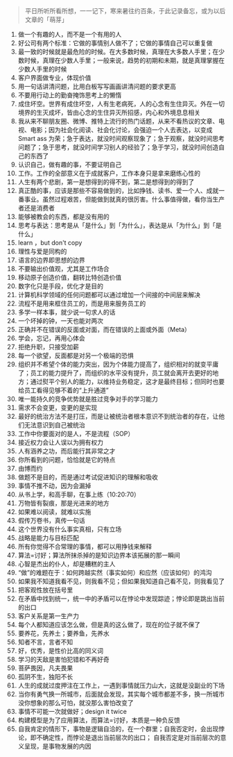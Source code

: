 >  平日所听所看所想，一一记下，寒来暑往约百条，于此记录备忘，或为以后文章的「萌芽」

1. 做一个有趣的人，而不是一个有用的人
2. 好公司有两个标准：它做的事情别人做不了；它做的事情自己可以重复做
3. 最一致的时候就是最危险的时候。在大多数时候，真理在大多数人手里；在少数时候，真理在少数人手里；一般来说，趋势的初期和未期，就是真理掌握在少数人手里的时候
4. 客户界面做专业，体现价值
5. 用一句话讲清问题，比用白板写写画画讲清问题的要求更高
6. 不要用行动上的勤奋掩饰思考上的懒惰
7. 成住坏空。世界有成住坏空，人有生老病死，人的心念有生住异灭。外在一切境界的生灭成坏，皆由心念的生住异灭所招感，内心和外境息息相关
8. 我从来不聊朋友圈、微博、推特上流行的热门话题，从来不看热议的文章、电视、电影；因为社会化阅读、社会化讨论，会强迫一个人去表达，以变成 Smart ass 为荣；急于表达，就没时间观察现象了；急于观察，就没时间思考问题了；急于思考，就没时间学习别人的经验了；急于学习，就没时间创造自己的东西了
9. 认识自己，做有趣的事，不要证明自己
10. 工作。工作的全部意义在于成就客户，工作本身只是拿来磨练心性的
11. 人生有两个悲剧，第一是想得到的得不到，第二是想得到的得到了
12. 真正酷的事，应该是那些不容易做到的，比如挣钱、读书、爱一个人、成就一番事业。虽然过程艰苦，但能做到就真的很厉害。什么事值得做，看你当生产者还是消费者
13. 能够被教会的东西，都是没有用的
14. 思考与表达：思考是从「是什么」到「为什么」，表达是从「为什么」到「是什么」
15. learn ，but don't copy
16. 理性与爱是同构的
17. 语言的边界即思想的边界
18. 不要输出价值观，尤其是工作场合
19. 移动原子创造价值，翻转比特创造价值
20. 数字化只是手段，优化才是目的
21. 计算机科学领域的任何问题都可以通过增加一个间接的中间层来解决
22. 流程不是用来框住员工的，而是用来服务员工的
23. 多学一样本事，就少说一句求人的话
24. 一个坏掉的钟，一天也能对两次
25. 正确并不在错误的反面或对面，而在错误的上面或外面（Meta）
26. 学会，忘记，再用心体会
27. 拒绝升职，只接受加薪
28. 每一个欲望，反面都是对另一个极端的恐惧
29. 组织并不希望个体的能力突出，因为个体能力提高了，组织相对的就变平庸了；员工的能力提升了，而组织的水平没有提升，员工就会离开去更好的地方；通过熨平个别人的能力，以维持业务稳定，这才是最终目标；但同时也要给员工看得见够不着的“上升通道”
30. 唯一能持久的竞争优势就是胜过竞争对手的学习能力
31. 需求不会变更，变更的是实现
32. 最好的统治方法不是打压，而是让被统治者根本意识不到统治者的存在，让他们无法意识到自己被统治
33. 工作中你要面对的是人，不是流程（SOP）
34. 接近权力会让人误以为拥有权力
35. 人有涵养之功，而后能行其非常之才
36. 你所看到的问题，恰恰就是它的特点
37. 由博而约
38. 做题不是目的，而是通过考试促进知识的理解和吸收
39. 事情不推不动，因为会漏掉
40. 从书上学，和高手聊，在事上练（10:20:70）
41. 万物皆有裂痕，那是光进来的地方
42. 如果难以阅读，就难以实施
43. 假传万卷书，真传一句话
44. 这个世界没有什么事实真相，只有立场
45. 战略是能力与目标匹配
46. 所有你觉得不合常理的事情，都可以用挣钱来解释
47. 算法=讨好；算法所抹杀掉的是知识边界本该拓展的那一瞬间
48. 心智是杰出的仆人，却是糟糕的主人
49. “做”的难题在于：如何跨越实然（事实如何）和应然（应该如何）的鸿沟
50. 如果我不知道我看不见，则我看不见；但如果我知道自己看不见，则我看见了
51. 把客观性放在括号里
52. 在矛盾中找到统一，统一中的矛盾可以在悖论中发现踪迹；悖论即是跳出当前的出口
53. 客户关系是第一生产力
54. 每个人都知道应该怎么做，但是真的这么做了，现在的位子就不保了
55. 要养花，先养土；要养鱼，先养水
56. 知者不言，言者不知
57. 好，优秀，是性价比高的同义词
58. 学习的天敌是害怕犯错和不再好奇
59. 菩萨畏因，凡夫畏果
60. 孤阴不生，独阳不长
61. 人生的成就过度押注在工作上，一遇到事情就压力山大，这就是没副业的下场
62. 当你有勇气换一所城市，后面就会发现，其实每个城市都差不多，换一所城市没你想象的那么可怕，就没那么害怕改变了
63. 事情不可能一次就做好；design it twice
64. 构建模型是为了应用算法，而算法=讨好，本质是一种负反馈
65. 自我肯定的情形下，事物是逻辑自洽的，在一个群里；自我否定时，会出现悖论，即不确定性，而悖论是退出当前层次的出口；
自我否定是对当前层次的意义呈现，是事物发展的内因








